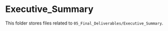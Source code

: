 # Executive_Summary

This folder stores files related to `05_Final_Deliverables/Executive_Summary`.
